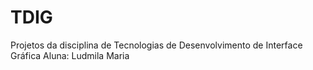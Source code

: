 # TDIG
Projetos da disciplina de Tecnologias de Desenvolvimento de Interface Gráfica 
Aluna: Ludmila Maria
